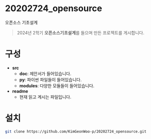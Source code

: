 # 20202724_opensource
오픈소스 기초설계
> 2024년 2학기 **오픈소스기초설계**를 들으며 만든 프로젝트를 게시합니다.

# 구성
- **src**
	- **doc**: 제안서가 들어있습니다.
	- **py**: 파이썬 파일들이 들어있습니다.
	- **modules**: 다양한 모듈들이 들어있습니다.
- **readme**
	- 현재 읽고 계시는 파일입니다.

# 설치

```bash
git clone https://github.com/KimGeonWoo-p/20202724_opensource.git

